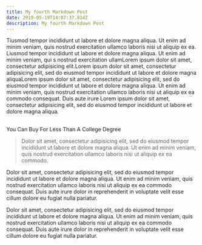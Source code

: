 ```yaml
---
title: My fourth Markdown Post
date: 2019-05-19T14:07:37.814Z
description: My fourth Markdown Post
---
```

Tiusmod tempor incididunt ut labore et dolore magna aliqua. Ut enim ad minim veniam, quis nostrud exercitation ullamco laboris nisi ut aliquip ex ea. Liusmod tempor incididunt ut labore et dolore magna aliqua. Ut enim ad minim veniam, qui s nostrud exercitation ullamLorem ipsum dolor sit amet, consectetur adipisicing elit.Lorem ipsum dolor sit amet, consectetur adipisicing elit, sed do eiusmod tempor incididunt ut labore et dolore magna aliquaLorem ipsum dolor sit amet, consectetur adipisicing elit, sed do eiusmod tempor incididunt ut labore et dolore magna aliqua. Ut enim ad minim veniam, quis nostrud exercitation ullamco laboris nisi ut aliquip ex ea commodo consequat. Duis aute irure Lorem ipsum dolor sit amet, consectetur adipisicing elit, sed do eiusmod tempor incididunt ut labore et dolore magna aliqua.

## You Can Buy For Less Than A College Degree

> Dolor sit amet, consectetur adipisicing elit, sed do eiusmod tempor incididunt ut labore et dolore magna aliqua. Ut enim ad minim veniam, quis nostrud exercitation ullamco laboris nisi ut aliquip ex ea commodo.

Dolor sit amet, consectetur adipisicing elit, sed do eiusmod tempor incididunt ut labore et dolore magna aliqua. Ut enim ad minim veniam, quis nostrud exercitation ullamco laboris nisi ut aliquip ex ea commodo consequat. Duis aute irure dolor in reprehenderit in voluptate velit esse cillum dolore eu fugiat nulla pariatur.

Dolor sit amet, consectetur adipisicing elit, sed do eiusmod tempor incididunt ut labore et dolore magna aliqua. Ut enim ad minim veniam, quis nostrud exercitation ullamco laboris nisi ut aliquip ex ea commodo consequat. Duis aute irure dolor in reprehenderit in voluptate velit esse cillum dolore eu fugiat nulla pariatur.
